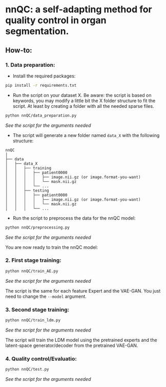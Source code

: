 # nnQC: a self-adapting method for quality control in organ segmentation.

## How-to:

### 1. Data preparation:
-  Install the required packages:
```bash
pip install -r requirements.txt
```
- Run the script on your dataset X. Be aware: the script is based on keywords, you may modify a little bit the X folder structure to fit the script. At least by creating a folder with all the needed sparse files.
```bash
python nnQC/data_preparation.py
```
_See the script for the arguments needed_

- The script will generate a new folder named `data_X` with the following structure:
```
nnQC
│
├── data
│   ├── data_X
│   │   ├── training
│   │   │   ├── patient0000
│   │   │   │   ├── image.nii.gz (or image.format-you-want)
│   │   │   │   └── mask.nii.gz
│   │   │   └── ...
│   │   ├── testing
│   │   │   ├── patient0000
│   │   │   │   ├── image.nii.gz (or image.format-you-want)
│   │   │   │   └── mask.nii.gz
│   │   │   └── ...
```
- Run the script to preprocess the data for the nnQC model:
```bash
python nnQC/preprocessing.py
```
_See the script for the arguments needed_

You are now ready to train the nnQC model:
### 2. First stage training:
```bash
python nnQC/train_AE.py
```
_See the script for the arguments needed_

The script is the same for each feature Expert and the VAE-GAN. You just need to change the `--model` argument.

### 3. Second stage training:
```bash
python nnQC/train_ldm.py
```
_See the script for the arguments needed_

The script will train the LDM model using the pretrained experts and the latent-space generator/decoder from the pretrained VAE-GAN.

### 4. Quality control/Evaluatio:
```bash
python nnQC/test.py
```
_See the script for the arguments needed_
